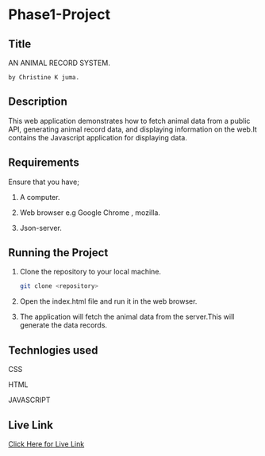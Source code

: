 # Phase1-Project
## Title
AN ANIMAL RECORD SYSTEM.

    by Christine K juma.

  ## Description
This web application demonstrates how to fetch animal data from a public API, generating animal record data, and displaying information on the web.It contains the Javascript application for displaying data.

  ## Requirements
Ensure that you have;

1. A computer. 

2. Web browser e.g Google Chrome , mozilla. 

3. Json-server.

  ## Running the Project
1. Clone the repository to your local machine. 

   ```bash
   git clone <repository>
   ``` 

2. Open the index.html file and run it in the web browser. 

3. The application will fetch the animal data from the server.This will generate the data records. 



  ## Technlogies used
  CSS

  HTML

  JAVASCRIPT

 ## Live Link

 [Click Here for Live Link](https://christine-m9.github.io/Phase1-Project/)